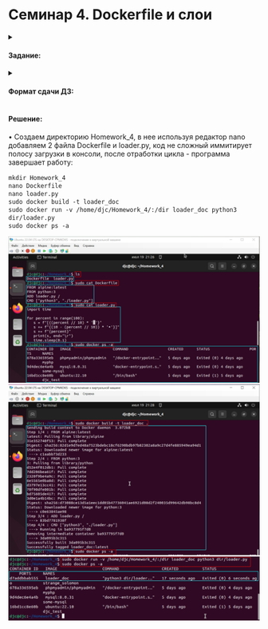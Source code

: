 # Семинар 4. Dockerfile и слои

<details><summary><h4>Задание:</h4></summary>
  
Задание:

✔️ необходимо создать Dockerfile, основанный на любом образе (вы в праве выбрать самостоятельно).

✔️ В него необходимо поместить приложение, написанное на любом известном вам языке программирования (Python, Java, C, С#, C++).

✔️ При запуске контейнера должно запускаться самостоятельно написанное приложение.
  
</details>

<details><summary><h4>Формат сдачи ДЗ:</h4></summary>
  
✔️ Предоставить доказательства в виде скриншота и текстового документа с введенными командами.

</details>


<h4>Решение:</h4>

• Создаем директорию Homework_4, в нее используя редактор nano добавляем 2 файла Dockerfile и loader.py, код не сложный иммитирует полосу загрузки в консоли, после отработки цикла - программа завершает работу:
```
mkdir Homework_4
nano Dockerfile
nano loader.py
sudo docker build -t loader_doc
sudo docker run -v /home/djc/Homework_4/:/dir loader_doc python3 dir/loader.py
sudo docker ps -a
```
![Изображение](https://github.com/DjonyCooper/Containerization/blob/main/Homework_4/Screenshot/Скриншот%2019-07-2023%20212644.jpg  "Содержимое Dockerfile и loader.py")
![Изображение](https://github.com/DjonyCooper/Containerization/blob/main/Homework_4/Screenshot/Скриншот%2019-07-2023%20212839.jpg  "Создание образа loader_doc")
![Изображение](https://github.com/DjonyCooper/Containerization/blob/main/Homework_4/Screenshot/Скриншот%2019-07-2023%20212949.jpg  "Запуск кода из контейнера")


